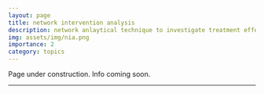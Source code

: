 ```yaml
---
layout: page
title: network intervention analysis
description: network anlaytical technique to investigate treatment effects
img: assets/img/nia.png
importance: 2
category: topics
---
```


Page under construction. Info coming soon.


***
